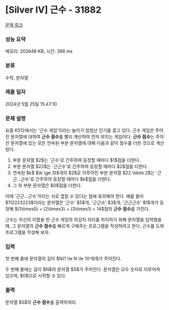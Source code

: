 # [Silver IV] 근수 - 31882 

[문제 링크](https://www.acmicpc.net/problem/31882) 

### 성능 요약

메모리: 202648 KB, 시간: 388 ms

### 분류

수학, 문자열

### 제출 일자

2024년 5월 25일 15:47:10

### 문제 설명

<p>요즘 K512에서는 '근수 게임'이라는 놀이가 엄청난 인기를 끌고 있다. 근수 게임은 주어진 문자열에 대하여 <strong>근수 점수</strong>를 빨리 계산하여 먼저 외치는 게임이다. <strong>근수 점수</strong>는 주어진 문자열에 있는 모든 연속된 부분 문자열에 대해 다음과 같이 점수를 더한 것으로 계산된다.</p>

<ol>
	<li>부분 문자열 $2$는 '근수'로 간주하여 등장할 때마다 $1$점을 더한다.</li>
	<li>부분 문자열 $22$는 '근근수'로 간주하여 등장할 때마다 $2$점을 더한다.</li>
	<li>연속된 $k$ $(k \ge 3)$개의 $2$로 이루어진 부분 문자열 $22 \ldots 2$는 '근근...근수'로 간주하여 등장할 때마다 $k$점을 더한다.</li>
	<li>그 외 부분 문자열은 $0$점을 더한다.</li>
</ol>

<p>이때 '근근...근수'끼리는 서로 겹칠 수 있다는 점에 유의해야 한다. 예를 들어 $112223223$이라는 문자열은 '근수' $5$개, '근근수' $3$개, '근근근수' $1$개가 등장해 $(1\times5) + (2\times3) + (3\times1) = 14$점의 <strong>근수 점수</strong>를 가진다.</p>

<p>근수는 자신의 이름을 딴 근수 게임의 최강자 자리를 차지하기 위해 문자열을 입력했을 때, 그 문자열의 <strong>근수 점수</strong>를 빠르게 구해주는 프로그램을 작성하려고 한다. 근수를 도와 프로그램을 작성해 보자.</p>

### 입력 

 <p>첫 번째 줄에 문자열의 길이 $N(1 \le N \le 10^6)$가 주어진다.</p>

<p>두 번째 줄에는 길이 $N$의 문자열 $S$가 주어진다. 문자열은 모두 숫자로 이루어져 있으며, $0$으로 시작할 수 있다.</p>

### 출력 

 <p>문자열 $S$의 <strong>근수 점수</strong>를 출력하여라.</p>

